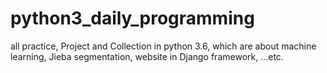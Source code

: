 # python3_daily_programming
all practice, Project and Collection in python 3.6, which are about machine learning, Jieba segmentation, website in Django framework, ...etc.
